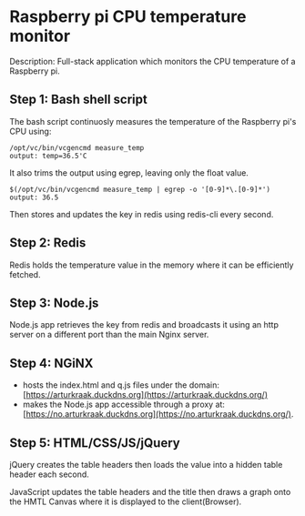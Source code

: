 # Raspberry pi CPU temperature monitor
Description: Full-stack application which monitors the CPU temperature of a Raspberry pi.
## Step 1: Bash shell script
The bash script continuosly measures the temperature of the Raspberry pi's CPU using:

	/opt/vc/bin/vcgencmd measure_temp
	output: temp=36.5'C
It also trims the output using egrep, leaving only the float value.
	
	$(/opt/vc/bin/vcgencmd measure_temp | egrep -o '[0-9]*\.[0-9]*')
	output: 36.5
Then stores and updates the key in redis using redis-cli every second.
## Step 2: Redis
Redis holds the temperature value in the memory where it can be efficiently fetched.
## Step 3: Node.js
Node.js app retrieves the key from redis and broadcasts it using an http server on a different port than the main Nginx server.
## Step 4: NGiNX
-   hosts the index.html and q.js files under the domain:  [https://arturkraak.duckdns.org](https://arturkraak.duckdns.org/)
-   makes the Node.js app accessible through a proxy at:  [https://no.arturkraak.duckdns.org](https://no.arturkraak.duckdns.org/).
## Step 5: HTML/CSS/JS/jQuery 
jQuery creates the table headers then loads the value into a hidden table header each second.

JavaScript updates the table headers and the title then draws a graph onto the HMTL Canvas where it is displayed to the client(Browser).
